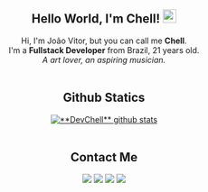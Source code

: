 <div align="center">
  
## Hello World, I'm Chell! <img src="https://github.com/TheDudeThatCode/TheDudeThatCode/blob/master/Assets/Earth.gif" width="24px">

  Hi, I'm João Vitor, but you can call me **Chell**.<br>
  I'm a **Fullstack Developer** from Brazil, 21 years old.<br>
  *A art lover, an aspiring musician.*<br>
<br>

## Github Statics
<div align="center">
<a href="https://github.com/devchell">
 <img src="https://github-readme-stats.vercel.app/api?username=devchell&show_icons=true&theme=radical&line_height=27" alt="**DevChell** github stats"/>
</a>
</div>

<br>  

## Contact Me

<div> 
  <a href="https://instagram.com/nerdchell" target="_blank"><img src="https://img.shields.io/badge/-Instagram-%23E4405F?style=for-the-badge&logo=instagram&logoColor=white" target="_blank"></a>
 	<a href="https://www.twitch.tv/nerdchell" target="_blank"><img src="https://img.shields.io/badge/Twitch-9146FF?style=for-the-badge&logo=twitch&logoColor=white" target="_blank"></a>
  <a href = "mailto:devchell@outlook.com"><img src="https://img.shields.io/badge/-EMail-0078D4?style=for-the-badge&logo=microsoftoutlook&logoColor=white" target="_blank"></a>
  <a href="https://www.linkedin.com/in/devchell" target="_blank"><img src="https://img.shields.io/badge/-LinkedIn-%230077B5?style=for-the-badge&logo=linkedin&logoColor=white" target="_blank"></a> 
</div>

